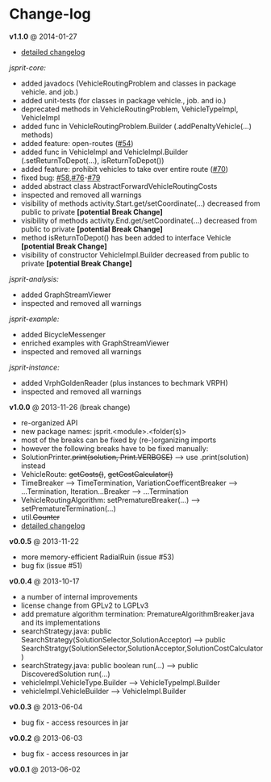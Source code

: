 Change-log
==========
**v1.1.0** @ 2014-01-27

- [detailed changelog](https://github.com/jsprit/misc-rep/raw/master/changelog_1.1.0_to_1.1.0.txt)

<em>jsprit-core:</em>
- added javadocs (VehicleRoutingProblem and classes in package vehicle. and job.)
- added unit-tests (for classes in package vehicle., job. and io.)
- deprecated methods in VehicleRoutingProblem, VehicleTypeImpl, VehicleImpl
- added func in VehicleRoutingProblem.Builder (.addPenaltyVehicle(...) methods)
- added feature: open-routes ([#54](https://github.com/jsprit/jsprit/issues/54))
- added func in VehicleImpl and VehicleImpl.Builder (.setReturnToDepot(...), isReturnToDepot())
- added feature: prohibit vehicles to take over entire route ([#70](https://github.com/jsprit/jsprit/issues/70))
- fixed bug: [#58](https://github.com/jsprit/jsprit/issues/58),[#76](https://github.com/jsprit/jsprit/issues/76)-[#79](https://github.com/jsprit/jsprit/issues/79)
- added abstract class AbstractForwardVehicleRoutingCosts
- inspected and removed all warnings
- visibility of methods activity.Start.get/setCoordinate(...) decreased from public to private <b>[potential Break Change]</b>
- visibility of methods activity.End.get/setCoordinate(...) decreased from public to private <b>[potential Break Change]</b>
- method isReturnToDepot() has been added to interface Vehicle <b>[potential Break Change]</b>
- visibility of constructor VehicleImpl.Builder decreased from public to private <b>[potential Break Change]</b>

<em>jsprit-analysis:</em>
- added GraphStreamViewer
- inspected and removed all warnings

<em>jsprit-example:</em>
- added BicycleMessenger
- enriched examples with GraphStreamViewer
- inspected and removed all warnings

<em>jsprit-instance:</em>
- added VrphGoldenReader (plus instances to bechmark VRPH)
- inspected and removed all warnings



**v1.0.0** @ 2013-11-26 (break change)

- re-organized API
- new package names: jsprit.&lt;module&gt;.&lt;folder(s)&gt;
- most of the breaks can be fixed by (re-)organizing imports
- however the following breaks have to be fixed manually:
- SolutionPrinter.<del>print(solution, Print.VERBOSE)</del> --> use .print(solution) instead
- VehicleRoute: <del>getCosts()</del>, <del>getCostCalculator()</del>
- TimeBreaker --> TimeTermination, VariationCoefficentBreaker --> ...Termination, Iteration...Breaker --> ...Termination
- VehicleRoutingAlgorithm: setPrematureBreaker(...) --> setPrematureTermination(...)
- util.<del>Counter</del>
- [detailed changelog](https://github.com/jsprit/misc-rep/raw/master/changelog_0.0.5_to_1.0.0.txt)

**v0.0.5** @ 2013-11-22

- more memory-efficient RadialRuin (issue #53)
- bug fix (issue #51)

**v0.0.4** @ 2013-10-17

- a number of internal improvements
- license change from GPLv2 to LGPLv3
- add premature algorithm termination: PrematureAlgorithmBreaker.java and its implementations
- searchStrategy.java: public SearchStrategy(SolutionSelector,SolutionAcceptor) --> public SearchStratgy(SolutionSelector,SolutionAcceptor,SolutionCostCalculator)
- searchStrategy.java: public boolean run(...) --> public DiscoveredSolution run(...)
- vehicleImpl.VehicleType.Builder --> VehicleTypeImpl.Builder
- vehicleImpl.VehicleBuilder --> VehicleImpl.Builder

**v0.0.3** @ 2013-06-04

- bug fix - access resources in jar

**v0.0.2** @ 2013-06-03

- bug fix - access resources in jar

**v0.0.1** @ 2013-06-02
